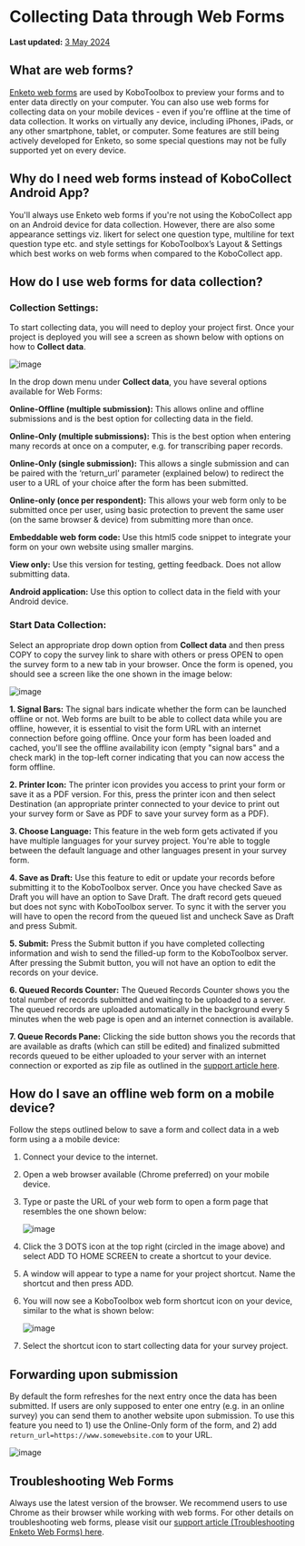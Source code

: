 # Collecting Data through Web Forms
**Last updated:** <a href="https://github.com/kobotoolbox/docs/blob/3d800e00d14000ecaa30ed97fcbf03a9feee65eb/source/data_through_webforms.md" class="reference">3 May 2024</a>

## What are web forms?

[Enketo web forms](enketo.md) are used by KoboToolbox to preview your forms and
to enter data directly on your computer. You can also use web forms for
collecting data on your mobile devices - even if you're offline at the time of
data collection. It works on virtually any device, including iPhones, iPads, or
any other smartphone, tablet, or computer. Some features are still being
actively developed for Enketo, so some special questions may not be fully
supported yet on every device.

## Why do I need web forms instead of KoboCollect Android App?

You'll always use Enketo web forms if you're not using the KoboCollect app on an
Android device for data collection. However, there are also some appearance
settings viz. likert for select one question type, multiline for text question
type etc. and style settings for KoboToolbox’s Layout & Settings which best
works on web forms when compared to the KoboCollect app.

## How do I use web forms for data collection?

### Collection Settings:

To start collecting data, you will need to deploy your project first. Once your
project is deployed you will see a screen as shown below with options on how to
**Collect data**.

![image](/images/data_through_webforms/collection_settings.png)

In the drop down menu under **Collect data**, you have several options available
for Web Forms:

**Online-Offline (multiple submission):** This allows online and offline
submissions and is the best option for collecting data in the field.

**Online-Only (multiple submissions):** This is the best option when entering
many records at once on a computer, e.g. for transcribing paper records.

**Online-Only (single submission):** This allows a single submission and can be
paired with the ‘return_url’ parameter (explained below) to redirect the user to
a URL of your choice after the form has been submitted.

**Online-only (once per respondent):** This allows your web form only to be
submitted once per user, using basic protection to prevent the same user (on the
same browser & device) from submitting more than once.

**Embeddable web form code:** Use this html5 code snippet to integrate your form
on your own website using smaller margins.

**View only:** Use this version for testing, getting feedback. Does not allow
submitting data.

**Android application:** Use this option to collect data in the field with your
Android device.

### Start Data Collection:

Select an appropriate drop down option from **Collect data** and then press COPY
to copy the survey link to share with others or press OPEN to open the survey
form to a new tab in your browser. Once the form is opened, you should see a
screen like the one shown in the image below:

![image](/images/data_through_webforms/data_collection.jpg)

**1. Signal Bars:** The signal bars indicate whether the form can be launched
offline or not. Web forms are built to be able to collect data while you are
offline, however, it is essential to visit the form URL with an internet
connection before going offline. Once your form has been loaded and cached,
you'll see the offline availability icon (empty "signal bars" and a check mark)
in the top-left corner indicating that you can now access the form offline.

**2. Printer Icon:** The printer icon provides you access to print your form or
save it as a PDF version. For this, press the printer icon and then select
Destination (an appropriate printer connected to your device to print out your
survey form or Save as PDF to save your survey form as a PDF).

**3. Choose Language:** This feature in the web form gets activated if you have
multiple languages for your survey project. You're able to toggle between the
default language and other languages present in your survey form.

**4. Save as Draft:** Use this feature to edit or update your records before
submitting it to the KoboToolbox server. Once you have checked Save as Draft you
will have an option to Save Draft. The draft record gets queued but does not
sync with KoboToolbox server. To sync it with the server you will have to open
the record from the queued list and uncheck Save as Draft and press Submit.

**5. Submit:** Press the Submit button if you have completed collecting
information and wish to send the filled-up form to the KoboToolbox server. After
pressing the Submit button, you will not have an option to edit the records on
your device.

**6. Queued Records Counter:** The Queued Records Counter shows you the total
number of records submitted and waiting to be uploaded to a server. The queued
records are uploaded automatically in the background every 5 minutes when the
web page is open and an internet connection is available.

**7. Queue Records Pane:** Clicking the side button shows you the records that
are available as drafts (which can still be edited) and finalized submitted
records queued to be either uploaded to your server with an internet connection
or exported as zip file as outlined in the
[support article here](manual_upload.md).

## How do I save an offline web form on a mobile device?

Follow the steps outlined below to save a form and collect data in a web form
using a a mobile device:

1. Connect your device to the internet.

2. Open a web browser available (Chrome preferred) on your mobile device.

3. Type or paste the URL of your web form to open a form page that resembles the
   one shown below:

    ![image](/images/data_through_webforms/offline_webform.jpg)

4. Click the 3 DOTS icon at the top right (circled in the image above) and
   select ADD TO HOME SCREEN to create a shortcut to your device.

5. A window will appear to type a name for your project shortcut. Name the
   shortcut and then press ADD.

6. You will now see a KoboToolbox web form shortcut icon on your device, similar
   to the what is shown below:

    ![image](/images/data_through_webforms/kobo_icon.png)

7. Select the shortcut icon to start collecting data for your survey project.

## Forwarding upon submission

By default the form refreshes for the next entry once the data has been
submitted. If users are only supposed to enter one entry (e.g. in an online
survey) you can send them to another website upon submission. To use this
feature you need to 1) use the Online-Only form of the form, and 2) add
`return_url=https://www.somewebsite.com` to your URL.

![image](/images/data_through_webforms/url-single.png)

## Troubleshooting Web Forms

Always use the latest version of the browser. We recommend users to use Chrome
as their browser while working with web forms. For other details on
troubleshooting web forms, please visit our
[support article (Troubleshooting Enketo Web Forms) here](troubleshooting_webforms.md).
